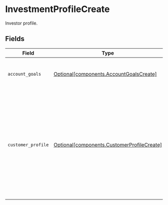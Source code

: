 # InvestmentProfileCreate

Investor profile.


## Fields

| Field                                                                                                                                                                | Type                                                                                                                                                                 | Required                                                                                                                                                             | Description                                                                                                                                                          |
| -------------------------------------------------------------------------------------------------------------------------------------------------------------------- | -------------------------------------------------------------------------------------------------------------------------------------------------------------------- | -------------------------------------------------------------------------------------------------------------------------------------------------------------------- | -------------------------------------------------------------------------------------------------------------------------------------------------------------------- |
| `account_goals`                                                                                                                                                      | [Optional[components.AccountGoalsCreate]](../../models/components/accountgoalscreate.md)                                                                             | :heavy_minus_sign:                                                                                                                                                   | The account goals on an investor profile.                                                                                                                            |
| `customer_profile`                                                                                                                                                   | [Optional[components.CustomerProfileCreate]](../../models/components/customerprofilecreate.md)                                                                       | :heavy_minus_sign:                                                                                                                                                   | A detailed summary of financial and personal details of an investor, to help understand the investor's financial standing, investment experience and risk tolerance. |